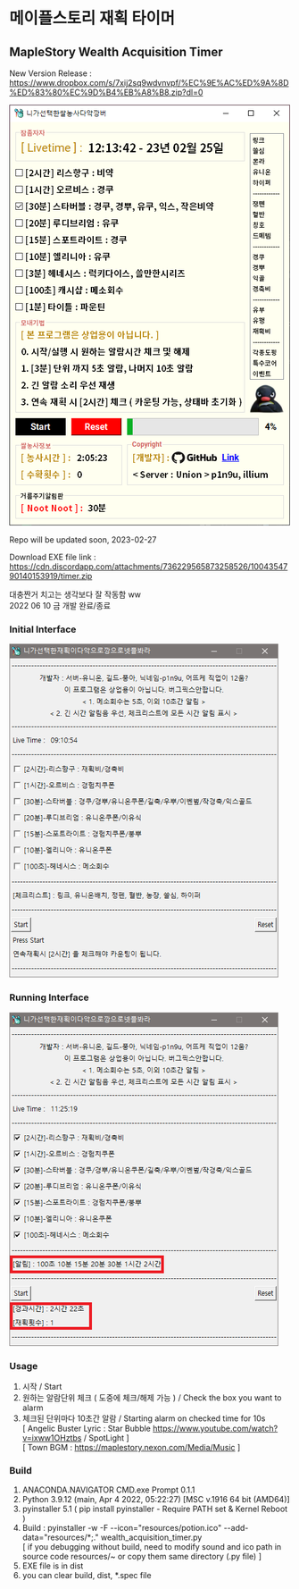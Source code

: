 # 메이플스토리 재획 타이머
## MapleStory Wealth Acquisition Timer

New Version Release : https://www.dropbox.com/s/7xij2sq9wdvnvpf/%EC%9E%AC%ED%9A%8D%ED%83%80%EC%9D%B4%EB%A8%B8.zip?dl=0   

![img](./newversion.png)

Repo will be updated soon, 2023-02-27   

Download EXE file link : https://cdn.discordapp.com/attachments/736229565873258526/1004354790140153919/timer.zip   


대충짠거 치고는 생각보다 잘 작동함 ww   
2022 06 10 금 개발 완료/종료   

### Initial Interface
![img](./i_interface.png)

### Running Interface
![img](./r_interface.png)

### Usage
1. 시작 / Start
2. 원하는 알람단위 체크 ( 도중에 체크/해제 가능 ) / Check the box you want to alarm
3. 체크된 단위마다 10초간 알람 / Starting alarm on checked time for 10s   
[ Angelic Buster Lyric : Star Bubble https://www.youtube.com/watch?v=ixww1OHztbs / SpotLight ]   
[ Town BGM : https://maplestory.nexon.com/Media/Music ]

### Build
1. ANACONDA.NAVIGATOR CMD.exe Prompt 0.1.1
2. Python 3.9.12 (main, Apr  4 2022, 05:22:27) [MSC v.1916 64 bit (AMD64)]
3. pyinstaller 5.1 ( pip install pyinstaller - Require PATH set & Kernel Reboot )
4. Build : pyinstaller -w -F --icon="resources/potion.ico" --add-data="resources/*;." wealth_acquisition_timer.py   
[ if you debugging without build, need to modify sound and ico path in source code resources/~ or copy them same directory (.py file) ] 
5. EXE file is in dist
6. you can clear build, dist, *.spec file
